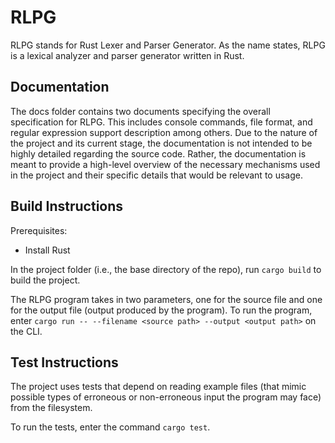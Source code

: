 # RLPG
RLPG stands for Rust Lexer and Parser Generator.
As the name states, RLPG is a lexical analyzer and parser generator written in Rust.

## Documentation

The docs folder contains two documents specifying the overall specification for RLPG.
This includes console commands, file format, and regular expression support description among others.
Due to the nature of the project and its current stage, the documentation is not intended to be highly detailed regarding the source code.
Rather, the documentation is meant to provide a high-level overview of the necessary mechanisms used in the project and their specific details that would be relevant to usage.

## Build Instructions

Prerequisites:
- Install Rust

In the project folder (i.e., the base directory of the repo), run `cargo build` to build the project.

The RLPG program takes in two parameters, one for the source file and one for the output file (output produced by the program).
To run the program, enter `cargo run -- --filename <source path> --output <output path>` on the CLI.

## Test Instructions

The project uses tests that depend on reading example files (that mimic possible types of erroneous or non-erroneous input the program may face) from the filesystem.

To run the tests, enter the command `cargo test`.
